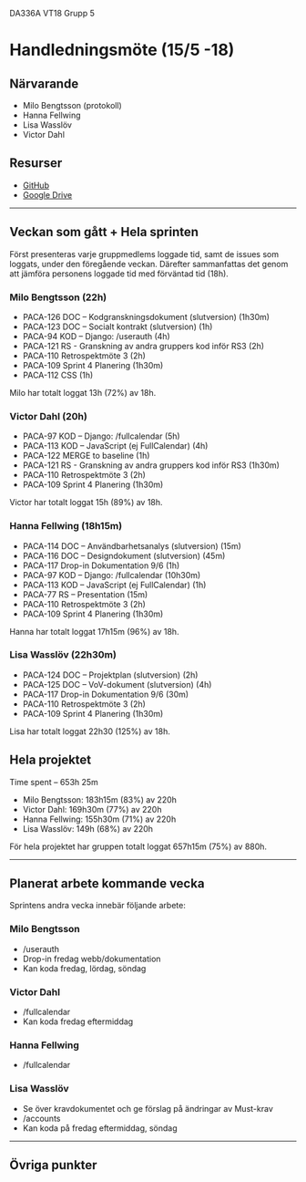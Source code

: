 DA336A VT18
Grupp 5

# Handledningsmöte (15/5 -18)

## Närvarande
* Milo Bengtsson (protokoll)
* Hanna Fellwing
* Lisa Wasslöv
* Victor Dahl

## Resurser
* [GitHub](https://github.com/projectpaca/paca)
* [Google Drive](https://drive.google.com/drive/folders/1A4XK_FlGtjtoPnrWoc-HwR4RUzK5R1Vf?usp=sharing)

---

## Veckan som gått + Hela sprinten
Först presenteras varje gruppmedlems loggade tid, samt de issues som loggats, under den föregående veckan. Därefter sammanfattas det genom att jämföra personens loggade tid med förväntad tid (18h).

### Milo Bengtsson (22h)
* PACA-126 DOC – Kodgranskningsdokument (slutversion) (1h30m)
* PACA-123 DOC – Socialt kontrakt (slutversion) (1h)
* PACA-94 KOD – Django: /userauth (4h)
* PACA-121 RS - Granskning av andra gruppers kod inför RS3 (2h)
* PACA-110 Retrospektmöte 3 (2h)
* PACA-109 Sprint 4 Planering (1h30m)
* PACA-112 CSS (1h)

Milo har totalt loggat 13h (72%) av 18h.

### Victor Dahl (20h)
* PACA-97 KOD – Django: /fullcalendar (5h)
* PACA-113 KOD – JavaScript (ej FullCalendar) (4h)
* PACA-122 MERGE to baseline (1h)
* PACA-121 RS - Granskning av andra gruppers kod inför RS3 (1h30m)
* PACA-110 Retrospektmöte 3 (2h)
* PACA-109 Sprint 4 Planering (1h30m)

Victor har totalt loggat 15h (89%) av 18h.

### Hanna Fellwing (18h15m)
* PACA-114 DOC – Användbarhetsanalys (slutversion) (15m)
* PACA-116 DOC – Designdokument (slutversion) (45m)
* PACA-117 Drop-in Dokumentation 9/6  (1h)
* PACA-97 KOD – Django: /fullcalendar (10h30m)
* PACA-113 KOD – JavaScript (ej FullCalendar) (1h)
* PACA-77 RS – Presentation (15m)
* PACA-110 Retrospektmöte 3 (2h)
* PACA-109 Sprint 4 Planering (1h30m)

Hanna har totalt loggat 17h15m (96%) av 18h.

### Lisa Wasslöv (22h30m)
* PACA-124 DOC – Projektplan (slutversion) (2h)
* PACA-125 DOC – VoV-dokument (slutversion) (4h)
* PACA-117 Drop-in Dokumentation 9/6 (30m)
* PACA-110 Retrospektmöte 3 (2h)
* PACA-109 Sprint 4 Planering (1h30m)

Lisa har totalt loggat 22h30 (125%) av 18h.

## Hela projektet
Time spent – 653h 25m

* Milo Bengtsson: 183h15m (83%) av 220h
* Victor Dahl: 169h30m (77%) av 220h
* Hanna Fellwing: 155h30m (71%) av 220h
* Lisa Wasslöv: 149h (68%) av 220h

För hela projektet har gruppen totalt loggat 657h15m (75%) av 880h.

--- 

## Planerat arbete kommande vecka
Sprintens andra vecka innebär följande arbete:

### Milo Bengtsson
* /userauth
* Drop-in fredag webb/dokumentation
* Kan koda fredag, lördag, söndag

### Victor Dahl
* /fullcalendar
* Kan koda fredag eftermiddag

### Hanna Fellwing
* /fullcalendar

### Lisa Wasslöv
* Se över kravdokumentet och ge förslag på ändringar av Must-krav
* /accounts
* Kan koda på fredag eftermiddag, söndag

---

## Övriga punkter


 
